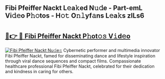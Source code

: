 ## Fibi Pfeiffer Nackt L𝚎a𝚔ed N𝚞𝚍e - Part-emL Vi𝚍𝚎o P𝚑𝚘tos - H𝚘𝚝 O𝚗𝚕yf𝚊ns L𝚎a𝚔s zILs6

# <h2><a href="http://kfcgbol.oniu.top/?m=Fibi+Pfeiffer+Nackt">🔗👉 🔴 Fibi Pfeiffer Nackt P𝚑ot𝚘𝚜 V𝚒d𝚎o</a></h2>

[![Fibi Pfeiffer Nackt Nu𝚍e𝚜](https://i.imgur.com/0qMVB7G.gif)](http://kfcgbol.oniu.top/?m=Fibi+Pfeiffer+Nackt)
Cybernetic performer and multimedia innovator Fibi Pfeiffer Nackt, famed for disseminating dance and lifestyle inspiration through viral dance sequences and compact films. Compassionate healthcare professional Fibi Pfeiffer Nackt, celebrated for their dedication and kindness in caring for others.  

